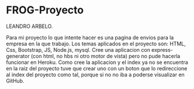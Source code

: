 # FROG-Proyecto

LEANDRO ARBELO.

Para mi proyecto lo que intente hacer es una pagina de envios para la empresa en la que trabajo.
Los temas aplicados en el proyecto son: HTML, Css, Bootstrap, JS, Node.js, mysql.
Cree una aplicacion con express-generator  (con html, no hbs ni otro motor de vista) pero no pude hacerla funcionar en Heroku. Como cree la aplicacion y el index ya no se encuentra en la raiz del proyecto tuve que crear uno con un boton que lo redireccione al index del proyecto como tal, porque si no no iba a poderse visualizar en GitHub.
